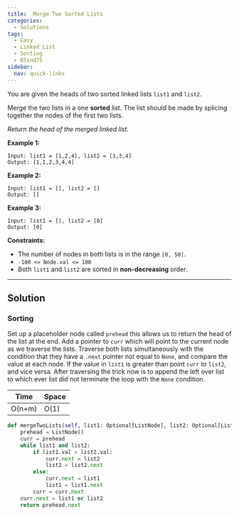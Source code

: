 ```yaml
---
title:  Merge Two Sorted Lists
categories:
  - Solutions
tags:
  - Easy
  - Linked List
  - Sorting
  - Blind75
sidebar:
  nav: quick-links
---
```


You are given the heads of two sorted linked lists ```list1``` and ```list2```.

Merge the two lists in a one **sorted** list. The list should be made by splicing together the nodes of the first two lists.

*Return the head of the merged linked list.*

**Example 1:**

```
Input: list1 = [1,2,4], list2 = [1,3,4]
Output: [1,1,2,3,4,4]
```

**Example 2:**
```
Input: list1 = [], list2 = []
Output: []
```

**Example 3:**
```
Input: list1 = [], list2 = [0]
Output: [0]
```

**Constraints:**
- The number of nodes in both lists is in the range ```[0, 50]```.
- ```-100 <= Node.val <= 100```
- Both ```list1``` and ```list2``` are sorted in **non-decreasing** order.

---

## Solution

### Sorting

Set up a placeholder node called ```prehead``` this allows us to return the head of the list at the end. Add a pointer to ```curr``` which will point to the current node as we traverse the lists.
Traverse both lists simultaneously with the condition that they have a ```.next``` pointer not equal to ```None```, and compare the value at each node. If the value in ```list1``` is greater than point ```curr``` to ```list2```, and vice versa. After traversing the trick now is to append the left over list to which ever list did not terminate the loop with the ```None``` condition.


| Time  | Space |
| ----  | ----- |
| O(n+m)| O(1)  |


```python
def mergeTwoLists(self, list1: Optional[ListNode], list2: Optional[ListNode]) -> Optional[ListNode]:
    prehead = ListNode()
    curr = prehead
    while list1 and list2:
        if list1.val > list2.val:
            curr.next = list2
            list2 = list2.next
        else:
            curr.next = list1
            list1 = list1.next
        curr = curr.next
    curr.next = list1 or list2
    return prehead.next
```

